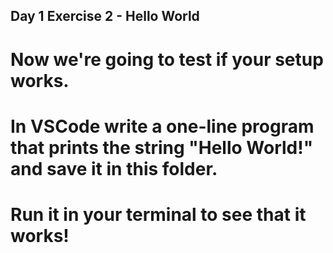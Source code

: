 ## Day 1 Exercise 2 - Hello World

# Now we're going to test if your setup works.

# In VSCode write a one-line program that prints the string "Hello World!" and save it in this folder.

# Run it in your terminal to see that it works!